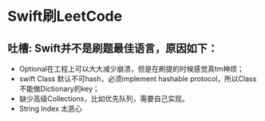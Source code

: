 # Swift刷LeetCode

##  吐槽: Swift并不是刷题最佳语言，原因如下：

- Optional在工程上可以大大减少崩溃，但是在刷提的时候感觉真tm神烦；
- swift Class 默认不可hash，必须implement hashable protocol，所以Class不能做Dictionary的key；
- 缺少高级Collections，比如优先队列，需要自己实现。
- String Index 太恶心